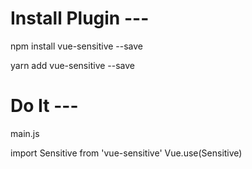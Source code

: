 # Install Plugin ---

npm install vue-sensitive --save

yarn add vue-sensitive --save

# Do It ---

main.js

import Sensitive from 'vue-sensitive'
Vue.use(Sensitive)
